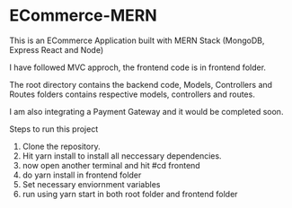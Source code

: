 # ECommerce-MERN

This is an ECommerce Application built with MERN Stack (MongoDB, Express React and Node)

I have followed MVC approch, the frontend code is in frontend folder.

The root directory contains the backend code, Models, Controllers and Routes folders contains respective models, controllers and routes.

I am also integrating a Payment Gateway and it would be completed soon.

Steps to run this project

1. Clone the repository.
2. Hit yarn install to install all neccessary dependencies.
3. now open another terminal and hit #cd frontend
4. do yarn install in frontend folder
5. Set necessary enviornment variables
6. run using yarn start in both root folder and frontend folder
